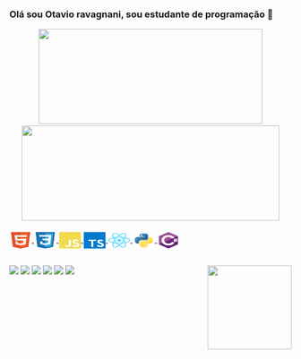 ### Olá sou Otavio ravagnani, sou estudante de programação 👋

<div align="center">
  <a href="https://github.com/OtavioRavagnani">
  <img height="170em" width="400" src="https://github-readme-stats.vercel.app/api?username=OtavioRavagnani&show_icons=true&theme=dark&include_all_commits=true&count_private=true"/>
  <img height="170em" width="460" src="https://github-readme-stats.vercel.app/api/top-langs/?username=OtavioRavagnani&layout=compact&langs_count=7&theme=dark"/>
</div>
  <div style="display: inline_block"><br>
  <img align="center" alt="-HTML" height="30" width="40" src="https://raw.githubusercontent.com/devicons/devicon/master/icons/html5/html5-original.svg">
  <img align="center" alt="-CSS" height="30" width="40" src="https://raw.githubusercontent.com/devicons/devicon/master/icons/css3/css3-original.svg">
  <img align="center" alt="-Js" height="30" width="40" src="https://raw.githubusercontent.com/devicons/devicon/master/icons/javascript/javascript-plain.svg">
  <img align="center" alt="-Ts" height="30" width="40" src="https://raw.githubusercontent.com/devicons/devicon/master/icons/typescript/typescript-plain.svg">
  <img align="center" alt="-React" height="30" width="40" src="https://raw.githubusercontent.com/devicons/devicon/master/icons/react/react-original.svg">
  <img align="center" alt="-Python" height="30" width="40" src="https://raw.githubusercontent.com/devicons/devicon/master/icons/python/python-original.svg">
  <img align="center" alt="-Csharp" height="30" width="40" src="https://raw.githubusercontent.com/devicons/devicon/master/icons/csharp/csharp-original.svg">
</div>
  
  ##
  
  <div>
   <a href="https://www.youtube.com/channel/UCCWYFpiLSAQjbSnkxTcqsug/featured" target="_blank"><img src="https://img.shields.io/badge/YouTube-FF0000?style=for-the-badge&logo=youtube&logoColor=white" target="_blank"></a>
  <a href="https://www.instagram.com/otavio.ravagnani/" target="_blank"><img src="https://img.shields.io/badge/Instagram-E4405F?style=for-the-badge&logo=instagram&logoColor=white" target="_blank"></a> 
  <a href = "https://mail.google.com/mail/u/0/?tab=rm&ogbl#inbox"><img src="https://img.shields.io/badge/Gmail-D14836?style=for-the-badge&logo=gmail&logoColor=white" target="_blank"></a>
    <a href = "https://www.facebook.com/profile.php?id=100009239486727"><img src="https://img.shields.io/badge/Facebook-1877F2?style=for-the-badge&logo=facebook&logoColor=white" target="_blank"></a>
    <a href = "https://twitter.com/Otavio4avagnani"><img src="https://img.shields.io/badge/Twitter-1DA1F2?style=for-the-badge&logo=twitter&logoColor=white" target="_blank"></a>
    <a href = "https://www.messenger.com/t/100004832195585/"><img src="https://img.shields.io/badge/Messenger-00B2FF?style=for-the-badge&logo=messenger&logoColor=white" target="_blank"></a>
    <img align="right" height="150" width="150" src="https://c.tenor.com/54_M0hxN_3wAAAAd/red-bird-red.gif" target="_blank">
  </div>
